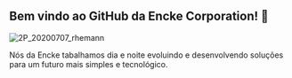 ## Bem vindo ao GitHub da Encke Corporation! 👋
![2P_20200707_rhemann](https://github.com/enckecorp/.github/assets/55598152/dc188a82-3713-4384-91df-d0627fae66dc)

Nós da Encke tabalhamos dia e noite evoluindo e desenvolvendo soluções para um futuro mais simples e tecnológico.

